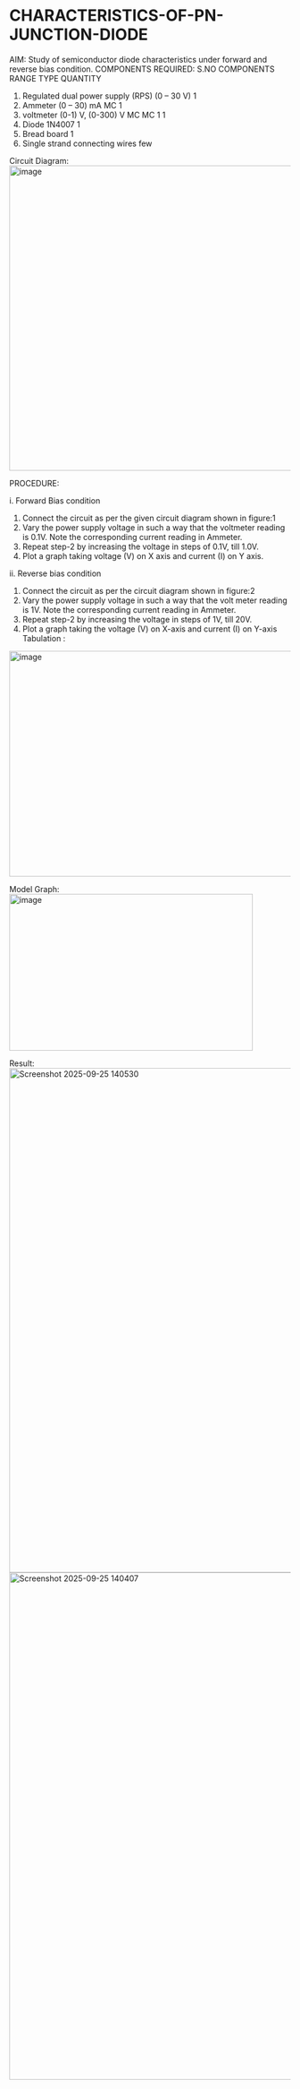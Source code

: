 # CHARACTERISTICS-OF-PN-JUNCTION-DIODE
AIM:
Study of semiconductor diode characteristics under forward and reverse bias
condition.
COMPONENTS REQUIRED:
S.NO COMPONENTS RANGE TYPE QUANTITY
1. Regulated dual power supply (RPS) (0 – 30 V) 1
2. Ammeter (0 – 30)
mA
MC 1
3. voltmeter (0-1) V,
(0-300) V
MC
MC
1
1
4. Diode 1N4007 1
5. Bread board 1
6. Single strand connecting wires few

Circuit Diagram:
<img width="595" height="545" alt="image" src="https://github.com/user-attachments/assets/fa186dab-2ec5-428f-8f3c-c8d8ad319086" />

PROCEDURE:

i. Forward Bias condition
1. Connect the circuit as per the given circuit diagram shown in figure:1
2. Vary the power supply voltage in such a way that the voltmeter reading is 0.1V.
Note the corresponding current reading in Ammeter.
3. Repeat step-2 by increasing the voltage in steps of 0.1V, till 1.0V.
4. Plot a graph taking voltage (V) on X axis and current (I) on Y axis.
   
ii. Reverse bias condition
1. Connect the circuit as per the circuit diagram shown in figure:2
2. Vary the power supply voltage in such a way that the volt meter reading is 1V.
Note the corresponding current reading in Ammeter.
3. Repeat step-2 by increasing the voltage in steps of 1V, till 20V.
4. Plot a graph taking the voltage (V) on X-axis and current (I) on Y-axis
Tabulation :
<img width="538" height="403" alt="image" src="https://github.com/user-attachments/assets/a84e65bb-feef-4662-ba01-38d4302f06fe" />

Model Graph:
<img width="436" height="280" alt="image" src="https://github.com/user-attachments/assets/35837165-c967-457c-aadf-efd2dfd31abc" />


Result:
<img width="961" height="901" alt="Screenshot 2025-09-25 140530" src="https://github.com/user-attachments/assets/a89cce3e-c6c5-4f91-b9c7-54ebebf50598" />
<img width="973" height="906" alt="Screenshot 2025-09-25 140407" src="https://github.com/user-attachments/assets/fbb6c12c-9027-453a-84d8-4eeb3e1eb246" />

